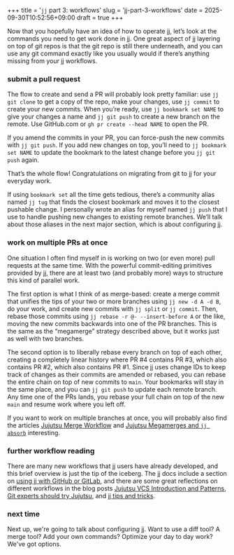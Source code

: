 +++
title = '<code>jj</code> part 3: workflows'
slug = 'jj-part-3-workflows'
date = 2025-09-30T10:52:56+09:00
draft = true
+++

Now that you hopefully have an idea of how to operate jj, let’s look at the commands you need to get work done in jj. One great aspect of jj layering on top of git repos is that the git repo is still there underneath, and you can use any git command exactly like you usually would if there’s anything missing from your jj workflows.

### submit a pull request

The flow to create and send a PR will probably look pretty familiar: use `jj git clone` to get a copy of the repo, make your changes, use `jj commit` to create your new commits. When you’re ready, use `jj bookmark set NAME` to give your changes a name and `jj git push` to create a new branch on the remote. Use GitHub.com or `gh pr create --head NAME` to open the PR.

If you amend the commits in your PR, you can force-push the new commits with `jj git push`. If you add new changes on top, you’ll need to `jj bookmark set NAME` to update the bookmark to the latest change before you `jj git push` again.

That’s the whole flow! Congratulations on migrating from git to jj for your everyday work.

If using `bookmark set` all the time gets tedious, there’s a community alias named `jj tug` that finds the closest bookmark and moves it to the closest pushable change. I personally wrote an alias for myself named `jj push` that I use to handle pushing new changes to existing remote branches. We’ll talk about those aliases in the next major section, which is about configuring jj.

### work on multiple PRs at once

One situation I often find myself in is working on two (or even more) pull requests at the same time. With the powerful commit-editing primitives provided by jj, there are at least two (and probably more) ways to structure this kind of parallel work.

The first option is what I think of as merge-based: create a merge commit that unifies the tips of your two or more branches using `jj new -d A -d B`, do your work, and create new commits with `jj split` or `jj commit`. Then,  rebase those commits using `jj rebase -r @- --insert-before A` or the like, moving the new commits backwards into one of the PR branches. This is the same as the “megamerge” strategy described above, but it works just as well with two branches.

The second option is to liberally rebase every branch on top of each other, creating a completely linear history where PR #4 contains PR #3, which also contains PR #2, which also contains PR #1. Since jj uses change IDs to keep track of changes as their commits are amended or rebased, you can rebase the entire chain on top of new commits to `main`. Your bookmarks will stay in the same place, and you can `jj git push` to update each remote branch. Any time one of the PRs lands, you rebase your full chain on top of the new `main` and resume work where you left off.

If you want to work on multiple branches at once, you will probably also find the articles [Jujutsu Merge Workflow](https://ofcr.se/jujutsu-merge-workflow) and [Jujutsu Megamerges and `jj absorb`](https://v5.chriskrycho.com/journal/jujutsu-megamerges-and-jj-absorb/) interesting.

### further workflow reading

There are many new workflows that jj users have already developed, and this brief overview is just the tip of the iceberg. The jj docs include a section on [using jj with GitHub or GitLab](https://jj-vcs.github.io/jj/latest/github/), and there are some great reflections on different workflows in the blog posts  [Jujutsu VCS Introduction and Patterns](https://kubamartin.com/posts/introduction-to-the-jujutsu-vcs/), [Git experts should try Jujutsu](https://pksunkara.com/thoughts/git-experts-should-try-jujutsu/), and [jj tips and tricks](https://zerowidth.com/2025/jj-tips-and-tricks/).

### next time

Next up, we're going to talk about configuring jj. Want to use a diff tool? A merge tool? Add your own commands? Optimize your day to day work? We've got options.
